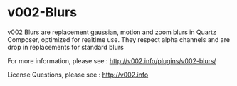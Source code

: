 v002-Blurs
==========

v002 Blurs are replacement gaussian, motion and zoom blurs in Quartz Composer, optimized for realtime use. They respect alpha channels and are drop in replacements for standard blurs

For more information, please see :  http://v002.info/plugins/v002-blurs/

License Questions, please see : http://v002.info